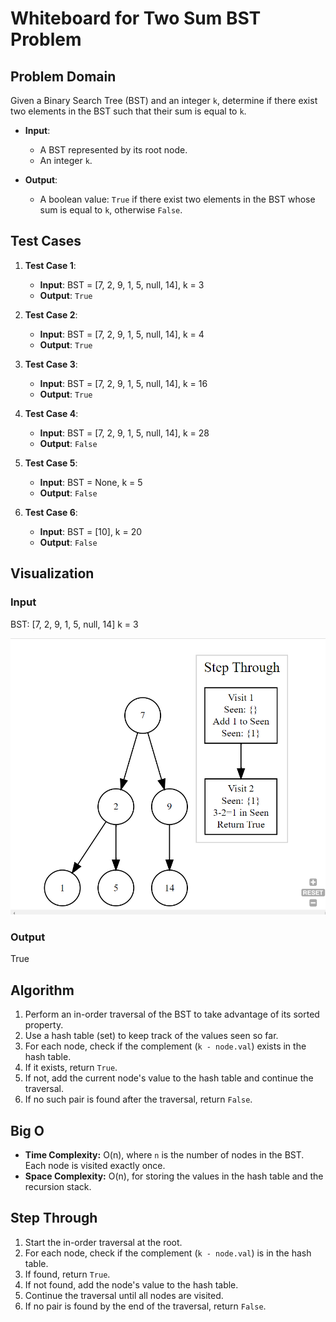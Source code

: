 # Whiteboard for Two Sum BST Problem

## Problem Domain
Given a Binary Search Tree (BST) and an integer `k`, determine if there exist two elements in the BST such that their sum is equal to `k`.

- **Input**:
  - A BST represented by its root node.
  - An integer `k`.

- **Output**:
  - A boolean value: `True` if there exist two elements in the BST whose sum is equal to `k`, otherwise `False`.

## Test Cases
1. **Test Case 1**:
   - **Input**: BST = [7, 2, 9, 1, 5, null, 14], k = 3
   - **Output**: `True`
   
2. **Test Case 2**:
   - **Input**: BST = [7, 2, 9, 1, 5, null, 14], k = 4
   - **Output**: `True`
   
3. **Test Case 3**:
   - **Input**: BST = [7, 2, 9, 1, 5, null, 14], k = 16
   - **Output**: `True`
   
4. **Test Case 4**:
   - **Input**: BST = [7, 2, 9, 1, 5, null, 14], k = 28
   - **Output**: `False`
   
5. **Test Case 5**:
   - **Input**: BST = None, k = 5
   - **Output**: `False`
   
6. **Test Case 6**:
   - **Input**: BST = [10], k = 20
   - **Output**: `False`

## Visualization

### Input
BST: [7, 2, 9, 1, 5, null, 14]
k = 3

![alt text](<لقطة شاشة 2024-07-21 064120.png>)

### Output
True

## Algorithm
1. Perform an in-order traversal of the BST to take advantage of its sorted property.
2. Use a hash table (set) to keep track of the values seen so far.
3. For each node, check if the complement (`k - node.val`) exists in the hash table.
4. If it exists, return `True`.
5. If not, add the current node's value to the hash table and continue the traversal.
6. If no such pair is found after the traversal, return `False`.

## Big O
- **Time Complexity:** O(n), where `n` is the number of nodes in the BST. Each node is visited exactly once.
- **Space Complexity:** O(n), for storing the values in the hash table and the recursion stack.

## Step Through
1. Start the in-order traversal at the root.
2. For each node, check if the complement (`k - node.val`) is in the hash table.
3. If found, return `True`.
4. If not found, add the node's value to the hash table.
5. Continue the traversal until all nodes are visited.
6. If no pair is found by the end of the traversal, return `False`.
